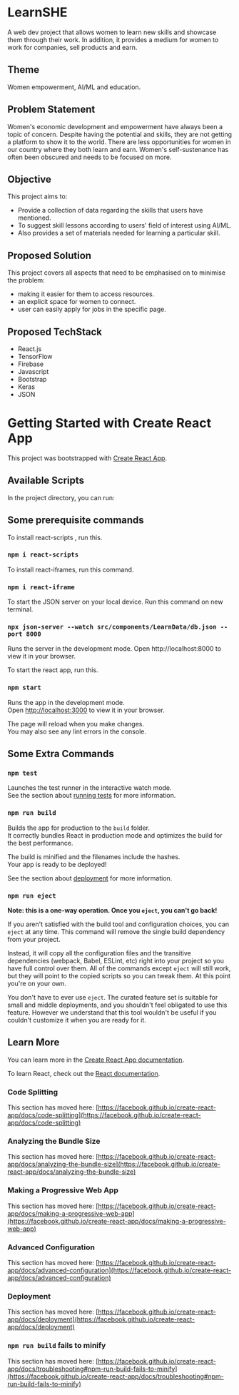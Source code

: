 # LearnSHE

A web dev project that allows women to learn new skills and showcase them through their work. In addition, it provides a medium for women to work for companies, sell products and earn.

## Theme

Women empowerment, AI/ML and education.

## Problem Statement

Women's economic development and empowerment have always been a topic of concern. Despite having the potential and skills, they are not getting a platform to show it to the world. There are less opportunities for women in our country where they both learn and earn. Women's self-sustenance has often been obscured and needs to be focused on more.

## Objective

This project aims to:

- Provide a collection of data regarding the skills that users have mentioned.
- To suggest skill lessons according to users' field of interest using AI/ML.
- Also provides a set of materials needed for learning a particular skill.

## Proposed Solution

This project covers all aspects that need to be emphasised on to minimise the problem:
- making it easier for them to access resources.
- an explicit space for women to connect.
- user can easily apply for jobs in the specific page.

## Proposed TechStack

<ul>
<li>React.js</li>
<li>TensorFlow</li>
<li>Firebase</li>
<li>Javascript</li>
<li>Bootstrap</li>
<li>Keras</li>
<li>JSON</li>
</ul>

# Getting Started with Create React App

This project was bootstrapped with [Create React App](https://github.com/facebook/create-react-app).

## Available Scripts

In the project directory, you can run:
<br>

## Some prerequisite commands

To install react-scripts , run this.

### `npm i react-scripts`

To install react-iframes, run this command.

### `npm i react-iframe`

To start the JSON server on your local device. Run this command on new terminal.

### `npx json-server --watch src/components/LearnData/db.json --port 8000`

Runs the server in the development mode.
Open http://localhost:8000 to view it in your browser.

To start the react app, run this.

### `npm start`

Runs the app in the development mode.\
Open [http://localhost:3000](http://localhost:3000) to view it in your browser.

The page will reload when you make changes.\
You may also see any lint errors in the console.

## Some Extra Commands

### `npm test`

Launches the test runner in the interactive watch mode.\
See the section about [running tests](https://facebook.github.io/create-react-app/docs/running-tests) for more information.

### `npm run build`

Builds the app for production to the `build` folder.\
It correctly bundles React in production mode and optimizes the build for the best performance.

The build is minified and the filenames include the hashes.\
Your app is ready to be deployed!

See the section about [deployment](https://facebook.github.io/create-react-app/docs/deployment) for more information.

### `npm run eject`

**Note: this is a one-way operation. Once you `eject`, you can't go back!**

If you aren't satisfied with the build tool and configuration choices, you can `eject` at any time. This command will remove the single build dependency from your project.

Instead, it will copy all the configuration files and the transitive dependencies (webpack, Babel, ESLint, etc) right into your project so you have full control over them. All of the commands except `eject` will still work, but they will point to the copied scripts so you can tweak them. At this point you're on your own.

You don't have to ever use `eject`. The curated feature set is suitable for small and middle deployments, and you shouldn't feel obligated to use this feature. However we understand that this tool wouldn't be useful if you couldn't customize it when you are ready for it.

## Learn More

You can learn more in the [Create React App documentation](https://facebook.github.io/create-react-app/docs/getting-started).

To learn React, check out the [React documentation](https://reactjs.org/).

### Code Splitting

This section has moved here: [https://facebook.github.io/create-react-app/docs/code-splitting](https://facebook.github.io/create-react-app/docs/code-splitting)

### Analyzing the Bundle Size

This section has moved here: [https://facebook.github.io/create-react-app/docs/analyzing-the-bundle-size](https://facebook.github.io/create-react-app/docs/analyzing-the-bundle-size)

### Making a Progressive Web App

This section has moved here: [https://facebook.github.io/create-react-app/docs/making-a-progressive-web-app](https://facebook.github.io/create-react-app/docs/making-a-progressive-web-app)

### Advanced Configuration

This section has moved here: [https://facebook.github.io/create-react-app/docs/advanced-configuration](https://facebook.github.io/create-react-app/docs/advanced-configuration)

### Deployment

This section has moved here: [https://facebook.github.io/create-react-app/docs/deployment](https://facebook.github.io/create-react-app/docs/deployment)

### `npm run build` fails to minify

This section has moved here: [https://facebook.github.io/create-react-app/docs/troubleshooting#npm-run-build-fails-to-minify](https://facebook.github.io/create-react-app/docs/troubleshooting#npm-run-build-fails-to-minify)
